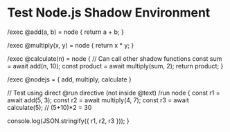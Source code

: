 # Test Node.js Shadow Environment

/exec @add(a, b) = node {
return a + b;
}

/exec @multiply(x, y) = node {
return x * y;
}

/exec @calculate(n) = node {
  // Can call other shadow functions
const sum = await add(n, 10);
const product = await multiply(sum, 2);
return product;
}

/exec @nodejs = { add, multiply, calculate }

// Test using direct @run directive (not inside @text)
/run node {
const r1 = await add(5, 3);
const r2 = await multiply(4, 7);
const r3 = await calculate(5); // (5+10)*2 = 30
  
console.log(JSON.stringify({ r1, r2, r3 }));
}